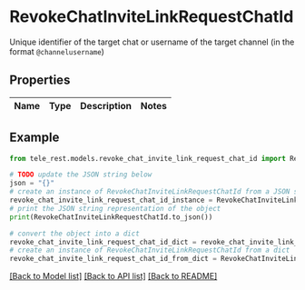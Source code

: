 # RevokeChatInviteLinkRequestChatId

Unique identifier of the target chat or username of the target channel (in the format `@channelusername`)

## Properties

Name | Type | Description | Notes
------------ | ------------- | ------------- | -------------

## Example

```python
from tele_rest.models.revoke_chat_invite_link_request_chat_id import RevokeChatInviteLinkRequestChatId

# TODO update the JSON string below
json = "{}"
# create an instance of RevokeChatInviteLinkRequestChatId from a JSON string
revoke_chat_invite_link_request_chat_id_instance = RevokeChatInviteLinkRequestChatId.from_json(json)
# print the JSON string representation of the object
print(RevokeChatInviteLinkRequestChatId.to_json())

# convert the object into a dict
revoke_chat_invite_link_request_chat_id_dict = revoke_chat_invite_link_request_chat_id_instance.to_dict()
# create an instance of RevokeChatInviteLinkRequestChatId from a dict
revoke_chat_invite_link_request_chat_id_from_dict = RevokeChatInviteLinkRequestChatId.from_dict(revoke_chat_invite_link_request_chat_id_dict)
```
[[Back to Model list]](../README.md#documentation-for-models) [[Back to API list]](../README.md#documentation-for-api-endpoints) [[Back to README]](../README.md)


